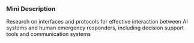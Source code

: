 ### Mini Description

Research on interfaces and protocols for effective interaction between AI systems and human emergency responders, including decision support tools and communication systems
